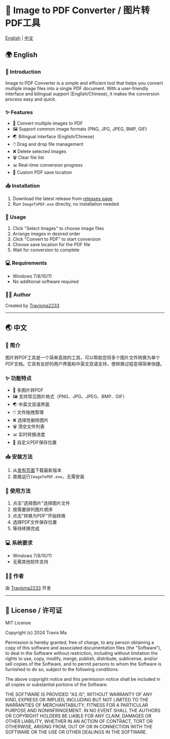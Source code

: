 # 🔄 Image to PDF Converter / 图片转PDF工具

[English](#english) | [中文](#中文)

## 🌍 English

### 📖 Introduction
Image to PDF Converter is a simple and efficient tool that helps you convert multiple image files into a single PDF document. With a user-friendly interface and bilingual support (English/Chinese), it makes the conversion process easy and quick.

### ✨ Features
- 📁 Convert multiple images to PDF
- 🖼️ Support common image formats (PNG, JPG, JPEG, BMP, GIF)
- 🌏 Bilingual interface (English/Chinese)
- 🖱️ Drag and drop file management
- ❌ Delete selected images
- 🗑️ Clear file list
- 📊 Real-time conversion progress
- 💾 Custom PDF save location

### 📥 Installation
1. Download the latest release from [releases page](https://github.com/Travisma2233/ImageToPDF/releases)
2. Run `ImageToPDF.exe` directly, no installation needed

### 📝 Usage
1. Click "Select Images" to choose image files
2. Arrange images in desired order
3. Click "Convert to PDF" to start conversion
4. Choose save location for the PDF file
5. Wait for conversion to complete

### 💻 Requirements
- Windows 7/8/10/11
- No additional software required

### 👨‍💻 Author
Created by [Travisma2233](https://github.com/Travisma2233)

---

## 🌏 中文

### 📖 简介
图片转PDF工具是一个简单高效的工具，可以帮助您将多个图片文件转换为单个PDF文档。它具有友好的用户界面和中英文双语支持，使转换过程变得简单快捷。

### ✨ 功能特点
- 📁 多图片转PDF
- 🖼️ 支持常见图片格式（PNG、JPG、JPEG、BMP、GIF）
- 🌏 中英文双语界面
- 🖱️ 文件拖拽管理
- ❌ 选择性删除图片
- 🗑️ 清空文件列表
- 📊 实时转换进度
- 💾 自定义PDF保存位置

### 📥 安装方法
1. 从[发布页面](https://github.com/Travisma2233/ImageToPDF/releases)下载最新版本
2. 直接运行`ImageToPDF.exe`，无需安装

### 📝 使用方法
1. 点击"选择图片"选择图片文件
2. 按需要排列图片顺序
3. 点击"转换为PDF"开始转换
4. 选择PDF文件保存位置
5. 等待转换完成

### 💻 系统要求
- Windows 7/8/10/11
- 无需其他软件支持

### 👨‍💻 作者
由 [Travisma2233](https://github.com/Travisma2233) 开发

---

## 📜 License / 许可证
MIT License

Copyright (c) 2024 Travis Ma

Permission is hereby granted, free of charge, to any person obtaining a copy
of this software and associated documentation files (the "Software"), to deal
in the Software without restriction, including without limitation the rights
to use, copy, modify, merge, publish, distribute, sublicense, and/or sell
copies of the Software, and to permit persons to whom the Software is
furnished to do so, subject to the following conditions:

The above copyright notice and this permission notice shall be included in all
copies or substantial portions of the Software.

THE SOFTWARE IS PROVIDED "AS IS", WITHOUT WARRANTY OF ANY KIND, EXPRESS OR
IMPLIED, INCLUDING BUT NOT LIMITED TO THE WARRANTIES OF MERCHANTABILITY,
FITNESS FOR A PARTICULAR PURPOSE AND NONINFRINGEMENT. IN NO EVENT SHALL THE
AUTHORS OR COPYRIGHT HOLDERS BE LIABLE FOR ANY CLAIM, DAMAGES OR OTHER
LIABILITY, WHETHER IN AN ACTION OF CONTRACT, TORT OR OTHERWISE, ARISING FROM,
OUT OF OR IN CONNECTION WITH THE SOFTWARE OR THE USE OR OTHER DEALINGS IN THE
SOFTWARE. 

